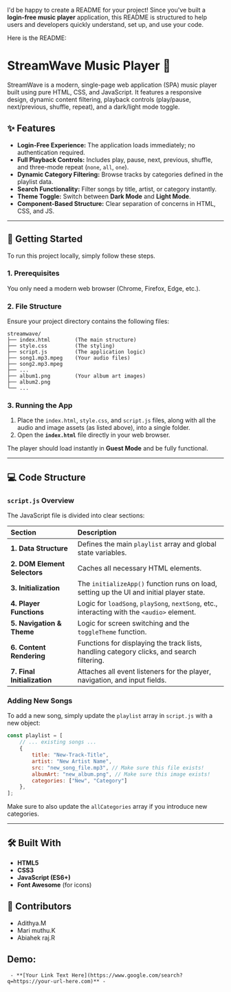 I'd be happy to create a README for your project\! Since you've built a **login-free music player** application, this README is structured to help users and developers quickly understand, set up, and use your code.

Here is the README:

# StreamWave Music Player 🎵

StreamWave is a modern, single-page web application (SPA) music player built using pure HTML, CSS, and JavaScript. It features a responsive design, dynamic content filtering, playback controls (play/pause, next/previous, shuffle, repeat), and a dark/light mode toggle.

## ✨ Features

  * **Login-Free Experience:** The application loads immediately; no authentication required.
  * **Full Playback Controls:** Includes play, pause, next, previous, shuffle, and three-mode repeat (`none`, `all`, `one`).
  * **Dynamic Category Filtering:** Browse tracks by categories defined in the playlist data.
  * **Search Functionality:** Filter songs by title, artist, or category instantly.
  * **Theme Toggle:** Switch between **Dark Mode** and **Light Mode**.
  * **Component-Based Structure:** Clear separation of concerns in HTML, CSS, and JS.

-----

## 🚀 Getting Started

To run this project locally, simply follow these steps.

### 1\. Prerequisites

You only need a modern web browser (Chrome, Firefox, Edge, etc.).

### 2\. File Structure

Ensure your project directory contains the following files:

```
streamwave/
├── index.html        (The main structure)
├── style.css         (The styling)
├── script.js         (The application logic)
├── song1.mp3.mpeg    (Your audio files)
├── song2.mp3.mpeg
├── ...
├── album1.png        (Your album art images)
├── album2.png
└── ...
```

### 3\. Running the App

1.  Place the `index.html`, `style.css`, and `script.js` files, along with all the audio and image assets (as listed above), into a single folder.
2.  Open the **`index.html`** file directly in your web browser.

The player should load instantly in **Guest Mode** and be fully functional.

-----

## 💻 Code Structure

### `script.js` Overview

The JavaScript file is divided into clear sections:

| Section | Description |
| :--- | :--- |
| **1. Data Structure** | Defines the main `playlist` array and global state variables. |
| **2. DOM Element Selectors**| Caches all necessary HTML elements. |
| **3. Initialization** | The `initializeApp()` function runs on load, setting up the UI and initial player state. |
| **4. Player Functions** | Logic for `loadSong`, `playSong`, `nextSong`, etc., interacting with the `<audio>` element. |
| **5. Navigation & Theme** | Logic for screen switching and the `toggleTheme` function. |
| **6. Content Rendering** | Functions for displaying the track lists, handling category clicks, and search filtering. |
| **7. Final Initialization** | Attaches all event listeners for the player, navigation, and input fields. |

### Adding New Songs

To add a new song, simply update the `playlist` array in `script.js` with a new object:

```javascript
const playlist = [
    // ... existing songs ...
    {
        title: "New-Track-Title",
        artist: "New Artist Name",
        src: "new_song_file.mp3", // Make sure this file exists!
        albumArt: "new_album.png", // Make sure this image exists!
        categories: ["New", "Category"] 
    },
];
```

Make sure to also update the `allCategories` array if you introduce new categories.

-----

## 🛠 Built With

  * **HTML5**
  * **CSS3**
  * **JavaScript (ES6+)**
  * **Font Awesome** (for icons)

## 🤝 Contributors
* Adithya.M
* Mari muthu.K
* Abiahek raj.R


## Demo:
     - **[Your Link Text Here](https://www.google.com/search?q=https://your-url-here.com)** -


